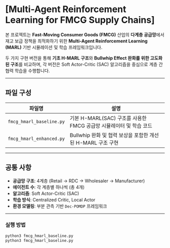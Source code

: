 # [Multi-Agent Reinforcement Learning for FMCG Supply Chains]

본 프로젝트는 **Fast-Moving Consumer Goods (FMCG)** 산업의 **다계층 공급망**에서 재고 보급 정책을 최적화하기 위한 **Multi-Agent Reinforcement Learning (MARL)** 기반 시뮬레이션 및 학습 프레임워크입니다.

두 가지 구현 버전을 통해 **기초 H-MARL 구조**와 **Bullwhip Effect 완화를 위한 고도화된 구조**를 비교하며, 각 버전은 Soft Actor-Critic (SAC) 알고리즘을 중심으로 계층 간 협력 학습을 수행합니다.

---

## 파일 구성

| 파일명                    | 설명 |
|---------------------------|------|
| `fmcg_hmarl_baseline.py`  | 기본 H-MARL(SAC) 구조를 사용한 FMCG 공급망 시뮬레이터 및 학습 코드 |
| `fmcg_hmarl_enhanced.py`  | Bullwhip 완화 및 협력 보상을 포함한 개선된 H-MARL 구조 구현 |

---

## 공통 사항

- **공급망 구조**: 4계층 (Retail → RDC → Wholesaler → Manufacturer)
- **에이전트 수**: 각 계층별 하나씩 (총 4개)
- **알고리즘**: Soft Actor-Critic (SAC)
- **학습 방식**: Centralized Critic, Local Actor
- **환경 모델링**: 부분 관측 기반 `Dec-POMDP` 프레임워크

---

### 실행 방법
```bash
python3 fmcg_hmarl_baseline.py
python3 fmcg_hmarl_baseline.py
